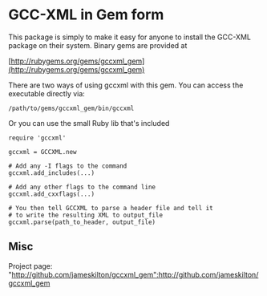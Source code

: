 GCC-XML in Gem form
===================

This package is simply to make it easy for anyone to install the GCC-XML
package on their system. Binary gems are provided at

[http://rubygems.org/gems/gccxml_gem](http://rubygems.org/gems/gccxml_gem)

There are two ways of using gccxml with this gem. You can access the executable
directly via:

    /path/to/gems/gccxml_gem/bin/gccxml

Or you can use the small Ruby lib that's included

    require 'gccxml'

    gccxml = GCCXML.new

    # Add any -I flags to the command
    gccxml.add_includes(...)

    # Add any other flags to the command line
    gccxml.add_cxxflags(...)

    # You then tell GCCXML to parse a header file and tell it
    # to write the resulting XML to output_file
    gccxml.parse(path_to_header, output_file)

Misc
----

Project page: "http://github.com/jameskilton/gccxml_gem":http://github.com/jameskilton/gccxml_gem
